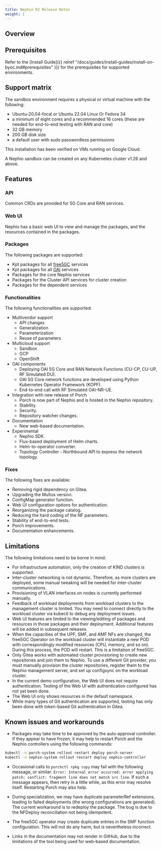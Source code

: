```yaml
---
title: Nephio R2 Release Notes
weight: 1
---
```


## Overview

## Prerequisites

Refer to the [Install Guide]({{ relref "/docs/guides/install-guides/install-on-byoc.md#prerequisites" }})
for the prerequisites for supported environments.

## Support matrix

The sandbox environment requires a physical or virtual machine with the following:
- Ubuntu-20.04-focal or Ubuntu 22.04 Linux Or Fedora 34
- a minimum of eight cores and a recommended 16 cores (these are needed for end-to-end testing with RAN and core)
- 32 GB memory
- 200 GB disk size
- a default user with sudo passwordless permissions

This installation has been verified on VMs running on Google Cloud.

A Nephio sandbox can be created on any Kubernetes cluster v1.26 and above.

## Features

### API

Common CRDs are provided for 5G Core and RAN services.

### Web UI

Nephio has a basic web UI to view and manage the packages, and the resources contained in
the packages.

### Packages

The following packages are supported:

* Kpt packages for all [free5GC](https://free5gc.org/) services
* Kpt packages for all [OAI](https://openairinterface.org/) services
* Packages for the core Nephio services
* Packages for the Cluster API services for cluster creation
* Packages for the dependent services

### Functionalities

The following functionalities are supported:

* Multivendor support
  * API changes 
  * Generalization 
  * Parameterization
  * Reuse of parameters
* Multicloud support
  * Sandbox
  * GCP
  * OpenShift
* OAI components
  * Deploying OAI 5G Core and RAN Network Functions (CU-CP, CU-UP, RF Simulated DU).
  * OAI 5G Core network functions are developed using Python Kubernetes Operator Framework (KOPF).
  * End-to-end call with RF Simulated OAI-NR-UE.
* Integration with new release of Porch
  * Porch is now part of Nephio and is hosted in the Nephio repository.
  * Stability.
  * Security.
  * Repository watcher changes.
* Documentation
  * New web-based documentation.
* Experimental
  * Nephio SDK.
  * Flux-based deployment of Helm charts.
  * Helm-to-operator converter.
  * Topology Controller - Northbound API to express the network topology.


### Fixes

The following fixes are available:

* Removing rigid dependency on Gitea.
* Upgrading the Multus version.
* ConfigMap generator function.
* Web UI configuration options for authentication.
* Reorganizing the package catalog.
* Reducing the hard coding of the NF parameters.
* Stability of end-to-end tests.
* Porch improvements.
* Documentation enhancements.

## Limitations

The following limitations need to be borne in mind:

* For infrastructure automation, only the creation of KIND clusters is supported.
* Inter-cluster networking is not dynamic. Therefore, as more clusters are deployed,
  some manual tweaking will be needed for inter-cluster communications.
* Provisioning of VLAN interfaces on nodes is currently performed manually.
* Feedback of workload deployments from workload clusters to the management cluster
  is limited. You may need to connect directly to the workload cluster via kubectl to
  debug any deployment issues.
* Web UI features are limited to the viewing/editing of packages and resources in those
  packages and their deployment. Additional features will be added in subsequent releases.
* When the capacities of the UPF, SMF, and AMF NFs are changed, the free5GC Operator on
  the workload cluster will instantiate a new POD with correspondingly modified resources
  (CPU, memory, and so on). During this process, the POD will restart. This is a
  limitation of free5GC.
* Only Gitea works with automated cluster provisioning to create new repositories and
  join them to Nephio. To use a different Git provider, you must manually provision the
  cluster repositories, register them to the Nephio management server, and set up configsync on the workload cluster.
* In the current demo configuration, the Web UI does not require authentication. Testing
  of the Web UI with authentication configured has not yet been done.
* The Web UI only shows resources in the default namespace.
* While many types of Git authentication are supported, testing has only been done with
  token-based Git authentication in Gitea.

## Known issues and workarounds

*  Packages may take time to be approved by the auto-approval controller. If they appear to have
   frozen, it may help to restart Porch and the Nephio controllers using the following commands:
  ```bash
  kubectl -n porch-system rollout restart deploy porch-server
  kubectl -n nephio-system rollout restart deploy nephio-controller
  ```
* Occasional calls to `porchctl rpkg copy` may fail with the following message, or similar:
  `Error: Internal error occurred: error applying patch: conflict: fragment line
  does not match src line`.
  If such a message appears, then retry in a little while, as this error may resolve itself. Restarting
  Porch may also help.
* During specialization, we may have duplicate parameterRef extensions, leading to failed deployments
  (the wrong configurations are generated). The current workaround is to redeploy the package. The bug is
  due to the NFDeploy reconciliation not being idempotent.

* The free5GC operator may create duplicate entries in the SMF function configuration. This will not do
  any harm, but is nevertheless incorrect.
* Links in the documentation may not render in GitHub, due to the limitations of the tool being used for
  web-based documentation.
